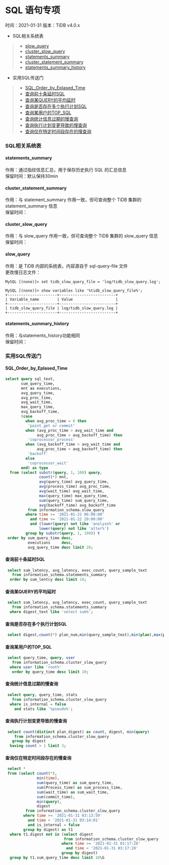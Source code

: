 # SQL 语句专项  
时间：2021-01-31
版本：TiDB v4.0.x

 - SQL相关系统表  
> - [slow_query](#slow_query)  
> - [cluster_slow_query](#cluster_slow_query)  
> - [statements_summary](#statements_summary)  
> - [cluster_statement_summary](#cluster_statement_summary)  
> - [statements_summary_history](#statements_summary_history)  
 - 实用SQL传送门  
> - [SQL_Order_by_Eplased_Time](#SQL_Order_by_Eplased_Time)  
> - [查询前十条延时SQL](#查询前十条延时SQL)  
> - [查询某QUERY的平均延时](#查询某QUERY的平均延时)  
> - [查询是否存在多个执行计划SQL](#查询是否存在多个执行计划SQL)  
> - [查询某用户的TOP_SQL](#查询某用户的TOP_SQL)  
> - [查询统计信息过期的慢查询](#查询统计信息过期的慢查询)  
> - [查询执行计划变更导致的慢查询](#查询执行计划变更导致的慢查询)  
> - [查询仅在特定时间段存在的慢查询](#查询仅在特定时间段存在的慢查询)  

### SQL相关系统表

#### statements_summary  
作用：通过指纹信息汇总，用于保存历史执行 SQL 的汇总信息     
保留时间：默认保持30min     


#### cluster_statement_summary  
作用：与 statement_summary 作用一致，但可查询整个 TiDB 集群的 statement_summary 信息   
保留时间：   

#### cluster_slow_query  
作用：与 slow_query 作用一致，但可查询整个 TiDB 集群的 slow_query 信息   
保留时间：   

#### slow_query
作用：是 TiDB 内部的系统表，内容源自于 sql-query-file 文件      
更改慢日志文件：
```
MySQL [(none)]> set tidb_slow_query_file = 'log/tidb_slow_query.log';  

MySQL [(none)]> show variables like '%tidb_slow_query_file%';
+----------------------+-------------------------+
| Variable_name        | Value                   |
+----------------------+-------------------------+
| tidb_slow_query_file | log/tidb_slow_query.log |
+----------------------+-------------------------+
```


#### statements_summary_history
作用：与statements_history功能相同     
保留时间：   


### 实用SQL传送门

#### SQL_Order_by_Eplased_Time
```sql
select query sql_text,
       sum_query_time,
       mnt as executions,
       avg_query_time,
       avg_proc_time,
       avg_wait_time,
       max_query_time,
       avg_backoff_time,
       (case
         when avg_proc_time = 0 then
          'point_get or commit'
         when (avg_proc_time > avg_wait_time and
              avg_proc_time > avg_backoff_time) then
          'coprocessor_process'
         when (avg_backoff_time > avg_wait_time and
              avg_proc_time < avg_backoff_time) then
          'backoff'
         else
          'coprocessor_wait'
       end) as type
  from (select substr(query, 1, 100) query,
               count(*) mnt,
               avg(query_time) avg_query_time,
               avg(process_time) avg_proc_time,
               avg(wait_time) avg_wait_time,
               max(query_time) max_query_time,
               sum(query_time) sum_query_time,
               avg(backoff_time) avg_backoff_time
          from information_schema.slow_query
         where time >= '2021-01-22 06:00:00'
           and time <= '2021-01-22 20:00:00'
           and (lower(query) not like 'analyze%' or
               lower(query) not like 'alter%')
         group by substr(query, 1, 100)) t
 order by sum_query_time desc,
          executions     desc,
          avg_query_time desc limit 20;
```



#### 查询前十条延时SQL  
  ```sql
   select sum_latency, avg_latency, exec_count, query_sample_text
     from information_schema.statements_summary
    order by sum_lentcy desc limit 10;
  ```  


#### 查询某QUERY的平均延时  
  ```sql
   select sum_latency, avg_latency, exec_count, query_sample_text
     from information_schema.statements_summary
    where digest_text like 'select sum%';
  ```  


#### 查询是否存在多个执行计划SQL  
  ```sql
   select digest,count(*) plan_num,min(query_sample_text),min(plan),max(plan) from information_schema.statements_summary group by digest having plan_num >= 1;  
  ```  


#### 查询某用户的TOP_SQL  
  ```sql
   select query_time, query, user
     from information_schema.cluster_slow_query
    where user like 'root%'
     order by query_time desc limit 10;
  ```  

#### 查询统计信息过期的慢查询  
  ```sql
   select query, query_time, stats
     from information_schema.cluster_slow_query
    where is_internal = false
      and stats like '%pseudo%';
  ```  

#### 查询执行计划变更导致的慢查询  
  ```sql
   select count(distinct plan_digest) as count, digest, min(query)
      from information_schema.cluster_slow_query
     group by digest
    having count > 1 limit 3;
  ```  

#### 查询仅在特定时间段存在的慢查询  
  ```sql
   select *
   from (select count(*),
                min(time),
                sum(query_time) as sum_query_time,
                sum(Process_time) as sum_process_time,
                sum(wait_time) as sum_wait_time,
                sum(commit_time),
                min(query),
                digest
           from information_schema.cluster_slow_query
          where time >= '2021-01-31 03:13:59'
            and time < '2021-01-31 03:14:01'
            and is_internal = false
          group by digest) as t1
    where t1.digest not in (select digest
                            from information_schema.cluster_slow_query
                           where time >= '2021-01-31 03:17:20'
                             and time < '2021-01-31 03:17:28'
                           group by digest)
    group by t1.sum_query_time desc limit 10\G  
  ```  

